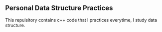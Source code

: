## Personal Data Structure Practices
This repulsitory contains c++ code that I practices everytime, I study data structure.
